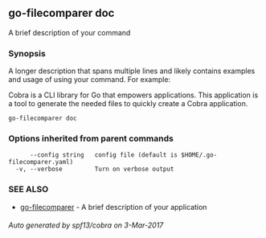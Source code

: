 ## go-filecomparer doc

A brief description of your command

### Synopsis


A longer description that spans multiple lines and likely contains examples
and usage of using your command. For example:

Cobra is a CLI library for Go that empowers applications.
This application is a tool to generate the needed files
to quickly create a Cobra application.

```
go-filecomparer doc
```

### Options inherited from parent commands

```
      --config string   config file (default is $HOME/.go-filecomparer.yaml)
  -v, --verbose         Turn on verbose output
```

### SEE ALSO
* [go-filecomparer](go-filecomparer.md)	 - A brief description of your application

###### Auto generated by spf13/cobra on 3-Mar-2017
